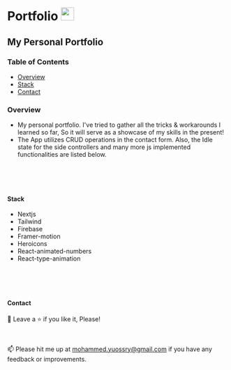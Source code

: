 # <a>Portfolio <img src="https://media.giphy.com/media/Ie3U6gTmbY4KTQtOPJ/giphy.gif" width="30px" style="max-width: 100%;"></a>

## My Personal Portfolio

### Table of Contents

- [Overview](#overview)
- [Stack](#stack)
- [Contact](#contact)

### Overview

- My personal portfolio. I've tried to gather all the tricks & workarounds I learned so far, So it will serve as a showcase of my skills in the present!
- The App utilizes CRUD operations in the contact form. Also, the Idle state for the side controllers and many more js implemented functionalities are listed below.

<br>
<br>
<br>

#### Stack

- Nextjs
- Tailwind
- Firebase
- Framer-motion
- Heroicons
- React-animated-numbers
- React-type-animation

<br>
<br>
<br>

#### Contact

🤩 Leave a :star:&nbsp;if you like it, Please!

<br>

📫 Please hit me up at mohammed.yuossry@gmail.com if you have any feedback or improvements.
